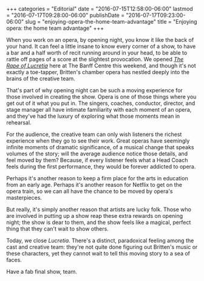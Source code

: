 +++
categories = "Editorial"
date = "2016-07-15T12:58:00-06:00"
lastmod = "2016-07-17T09:28:00-06:00"
publishDate = "2016-07-17T09:23:00-06:00"
slug = "enjoying-opera-the-home-team-advantage"
title = "Enjoying opera: the home team advantage"
+++

When you work on an opera, by opening night, you know it like the back of your hand. It can feel a little insane to know every corner of a show, to have a bar and a half worth of recit running around in your head, to be able to rattle off pages of a score at the slightest provocation. We opened [*The Rape of Lucretia*](http://calgaryherald.com/entertainment/music/emotional-powerful-britten-opera-performance-deeply-disturbs) here at The Banff Centre this weekend, and though it's not exactly a toe-tapper, Britten's chamber opera has nestled deeply into the brains of the creative team.

That's part of why opening night can be such a moving experience for those involved in creating the show. Opera is one of those things where you get out of it what you put in. The singers, coaches, conductor, director, and stage manager all have intimate familiarity with each moment of an opera, and they've had the luxury of exploring what those moments mean in rehearsal. 

For the audience, the creative team can only wish listeners the richest experience when they go to see their work. Great operas have seemingly infinite moments of dramatic significance, of a musical change that speaks volumes of the story; will the average audience notice those details, and feel moved by them? Because, if every listener feels what a Head Coach feels during the first performance, they would be forever addicted to opera.

Perhaps it's another reason to keep a firm place for the arts in education from an early age. Perhaps it's another reason for Netflix to get on the opera train, so we can all have the chance to be moved by opera's masterpieces. 

But really, it's simply another reason that artists are lucky folk. Those who are involved in putting up a show reap these extra rewards on opening night; the show is dear to them, and the show feels like a magical, perfect thing that they can't wait to show others.

Today, we close *Lucretia*. There's a distinct, paradoxical feeling among the cast and creative team: they're not quite done figuring out Britten's music or these characters, yet they cannot wait to tell this moving story to a sea of faces. 

Have a fab final show, team.
